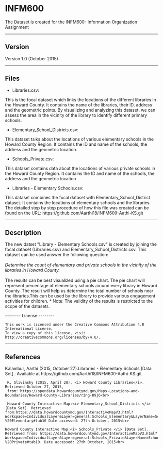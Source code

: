 # INFM600
The Dataset is created for the INFM600- Information Organization Assignment

-------
Version
-------

Version 1.0 (October 2015)

-----
Files
-----

* Libraries.csv: 
<p>
	This is the focal dataset which links the locations of the different libraries in the Howard County.
	It contains the name of the libraries, their ID, address and the geometric points. By visualizing 
	and analyzing this dataset, we can assess the area in the vicinity of the library to identify
	different primary schools. </p> 

* Elementary_School_Districts.csv:
<p> 
	This dataset talks about the locations of various elementary schools in the Howard County Region. It 
	contains the ID and name of the schools, the address and the geometric location. </p> 	

* Schools_Private.csv:
<p> 
 	This dataset contains data about the locations of various private schools in the Howard County Region. It
	contains the ID and name of the schools, the address and the geometric location </p> 

* Libraries - Elementary Schools.csv: 
<p> 
	This dataset combines the focal dataset with Elementary_School_District dataset. It contains the locations 
	of elementary schools and the libraries. 
	The detailed step by step procedure of how this file was created can be found on the URL:
	https://github.com/Aarthi18/INFM600-Aathi-KS.git  
	
 </p>

------------
Description
------------
<p>	
	The new datset "Library - Elementary Schools.csv" is created by joining the focal dataset 
	 (Libraries.csv) and Elementary_School_Districts.csv. This dataset can be used answer 
	the following question:<br> <br> <i> Determine the count of elementary and private schools in the vicinity 
	of the libraries in Howard County. </i> <br>  <br> The results can be best visualized using a pie chart.  
	The pie chart will represent percentage of elementary schools around every library in Howard County.
	The result will help us determine the total number of schools near the libraries.This can be used by
	the library to provide various engagement activities for children.  
	* Note: The validity of the results is restricted to the scope of the datasets.
</p>
--------
License 
--------

	This work is licensed under the Creative Commons Attribution 4.0 International License. 
	To view a copy of this license, visit http://creativecommons.org/licenses/by/4.0/. 

----------
References
----------
 <p> 
	 Kalambur, Aarthi (2015, October 27).Libraries - Elementary Schools  [Data Set] . 
	 Available at https://github.com/Aarthi18/INFM600-Aathi-KS.git<br> 
	 
	 R, Slivinsky (2015, April 28). <i> Howard County Libraries</i>. Retrieved October 27, 2015, 
	 from: https://opendata.howardcountymd.gov/Maps-Locations-and-Boundaries/Howard-County-Libraries/r2ng-89j6<br>
	 
	 Howard County Interactive Map:<i> Elementary_School_Districts </i> [Data Set]. Retrieved from:https://data.howardcountymd.gov/InteractiveMapV3.html?Workspace=IndividualLayer&Layer=general:Schools_Elementary&LayerName=Schools%20-%20Elementary#tab10 Date accessed: 27th October, 2015<br>
	 
	Howard County Interactive Map:<i> Schools_Private </i> [Data Set]. Retrieved from: https://data.howardcountymd.gov/InteractiveMapV3.html?Workspace=IndividualLayer&Layer=general:Schools_Private&LayerName=Schools%20-%20Private#tab10. Date accessed: 27th October, 2015<br>
 
</p>
